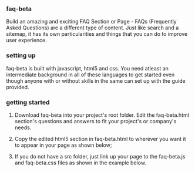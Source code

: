 ### faq-beta
Build an amazing and exciting FAQ Section or Page - FAQs (Frequently Asked Questions) are a different type of content. Just like search and a sitemap, it has its own particularities and things that you can do to improve user experience.
### setting up
faq-beta is built with javascript, html5 and css. You need atleast an intermediate background in all of these languages to get started even though anyone with or without skills in the same can set up with the guide provided.
### getting started
 1. Download faq-beta into your project's root folder. Edit the faq-beta.html section's questions and answers to fit your project's or company's needs.
 
 2. Copy the edited html5 section in faq-beta.html to wherever you want it to appear in your page as shown below;
 
 3. If you do not have a src folder, just link up your page to the faq-beta.js and faq-beta.css files as shown in the example below.

